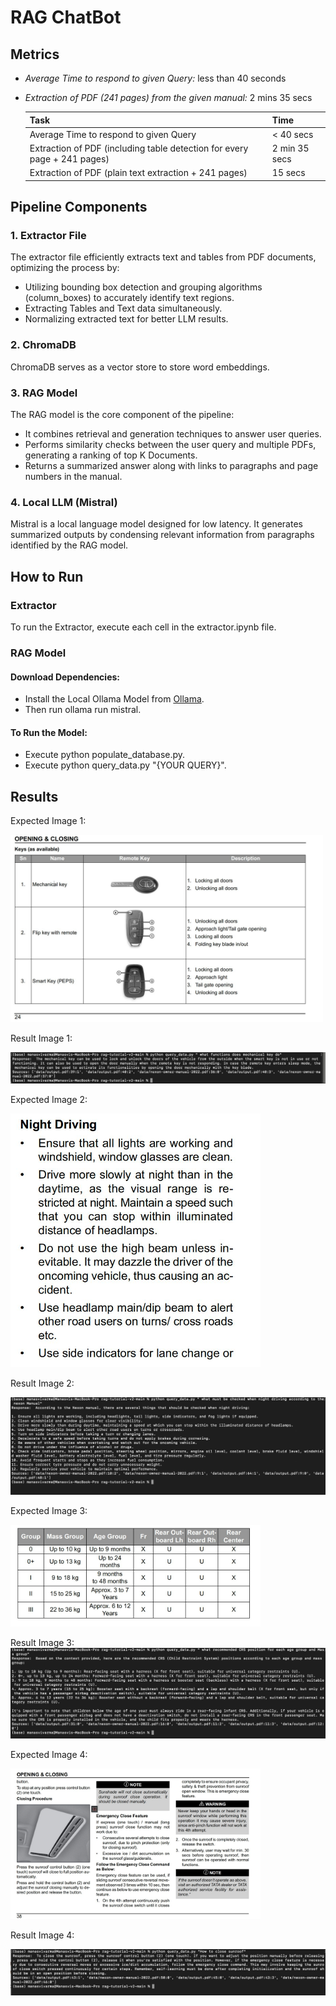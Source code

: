 # RAG ChatBot

## Metrics

- _Average Time to respond to given Query:_ less than 40 seconds
- _Extraction of PDF (241 pages) from the given manual:_ 2 mins 35 secs

  | Task                                                                     | Time          |
  | ------------------------------------------------------------------------ | ------------- |
  | Average Time to respond to given Query                                   | < 40 secs     |
  | Extraction of PDF (including table detection for every page + 241 pages) | 2 min 35 secs |
  | Extraction of PDF (plain text extraction + 241 pages)                    | 15 secs       |

## Pipeline Components

### 1. Extractor File

The extractor file efficiently extracts text and tables from PDF documents, optimizing the process by:

- Utilizing bounding box detection and grouping algorithms (column_boxes) to accurately identify text regions.
- Extracting Tables and Text data simultaneously.
- Normalizing extracted text for better LLM results.

### 2. ChromaDB

ChromaDB serves as a vector store to store word embeddings.

### 3. RAG Model

The RAG model is the core component of the pipeline:

- It combines retrieval and generation techniques to answer user queries.
- Performs similarity checks between the user query and multiple PDFs, generating a ranking of top K Documents.
- Returns a summarized answer along with links to paragraphs and page numbers in the manual.

### 4. Local LLM (Mistral)

Mistral is a local language model designed for low latency. It generates summarized outputs by condensing relevant information from paragraphs identified by the RAG model.

## How to Run

### Extractor

To run the Extractor, execute each cell in the extractor.ipynb file.

### RAG Model

#### Download Dependencies:

- Install the Local Ollama Model from [Ollama](https://ollama.com/).
- Then run ollama run mistral.

#### To Run the Model:

- Execute python populate_database.py.
- Execute python query_data.py "{YOUR QUERY}".

## Results
Expected Image 1: 

<img src="./Results/Expected_Result_1.jpg" alt="Result" width="500"/>

Result Image 1: 

![Result 1](./Results/Result_1.jpg)

Expected Image 2: 

<img src="./Results/Expected_Result_2.jpg" alt="Result" width="400"/>

Result Image 2: 

![Result 2](./Results/Result_2.jpg)

Expected Image 3: 

<img src="./Results/Expected_Result_3.jpg" alt="Result" width="400"/>

Result Image 3: 
![Result 3](./Results/Result_3.jpg)

Expected Image 4: 

<img src="./Results/Expected_Result_4.jpg" alt="Result" width="400"/>

Result Image 4: 

![Result 4](./Results/Result_4.jpg)
